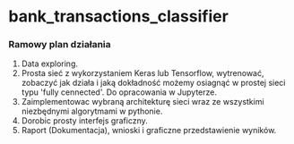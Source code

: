 # bank_transactions_classifier

### Ramowy plan działania
 1. Data exploring.    
 2. Prosta sieć z wykorzystaniem Keras lub Tensorflow, wytrenować, zobaczyć jak działa i jaką dokładność możemy osiagnąć w prostej sieci typu 'fully cennected'. Do opracowania w Jupyterze.
 3. Zaimplementowac wybraną architekturę sieci wraz ze wszystkimi niezbędnymi algorytmami w pythonie.
 4. Dorobic prosty interfejs graficzny.
 5. Raport (Dokumentacja), wnioski i graficzne przedstawienie wyników.
